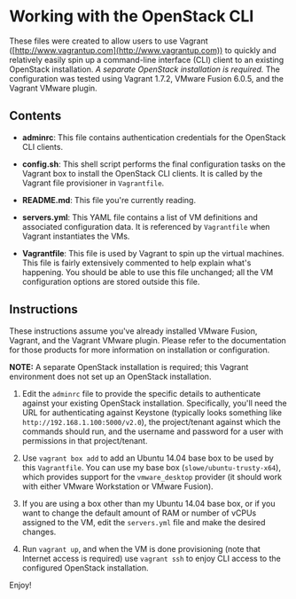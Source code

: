 # Working with the OpenStack CLI

These files were created to allow users to use Vagrant ([http://www.vagrantup.com](http://www.vagrantup.com)) to quickly and relatively easily spin up a command-line interface (CLI) client to an existing OpenStack installation. _A separate OpenStack installation is required._ The configuration was tested using Vagrant 1.7.2, VMware Fusion 6.0.5, and the Vagrant VMware plugin.

## Contents

* **adminrc**: This file contains authentication credentials for the OpenStack CLI clients.

* **config.sh**: This shell script performs the final configuration tasks on the Vagrant box to install the OpenStack CLI clients. It is called by the Vagrant file provisioner in `Vagrantfile`.

* **README.md**: This file you're currently reading.

* **servers.yml**: This YAML file contains a list of VM definitions and associated configuration data. It is referenced by `Vagrantfile` when Vagrant instantiates the VMs.

* **Vagrantfile**: This file is used by Vagrant to spin up the virtual machines. This file is fairly extensively commented to help explain what's happening. You should be able to use this file unchanged; all the VM configuration options are stored outside this file.

## Instructions

These instructions assume you've already installed VMware Fusion, Vagrant, and the Vagrant VMware plugin. Please refer to the documentation for those products for more information on installation or configuration.

**NOTE:** A separate OpenStack installation is required; this Vagrant environment does not set up an OpenStack installation.

1. Edit the `adminrc` file to provide the specific details to authenticate against your existing OpenStack installation. Specifically, you'll need the URL for authenticating against Keystone (typically looks something like `http://192.168.1.100:5000/v2.0`), the project/tenant against which the commands should run, and the username and password for a user with permissions in that project/tenant.

2. Use `vagrant box add` to add an Ubuntu 14.04 base box to be used by this `Vagrantfile`. You can use my base box (`slowe/ubuntu-trusty-x64`), which provides support for the `vmware_desktop` provider (it should work with either VMware Workstation or VMware Fusion).

3. If you are using a box other than my Ubuntu 14.04 base box, or if you want to change the default amount of RAM or number of vCPUs assigned to the VM, edit the `servers.yml` file and make the desired changes.

4. Run `vagrant up`, and when the VM is done provisioning (note that Internet access is required) use `vagrant ssh` to enjoy CLI access to the configured OpenStack installation.

Enjoy!
